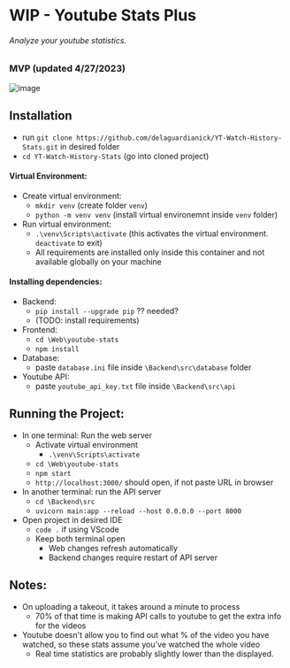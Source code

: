 # WIP - Youtube Stats Plus
###### Analyze your youtube statistics.

### MVP (updated 4/27/2023)
![image](https://user-images.githubusercontent.com/52568848/234989496-0c6cb714-83a0-4818-b209-5bb53bec03cc.png)


## Installation
- run `git clone https://github.com/delaguardianick/YT-Watch-History-Stats.git` in desired folder
- `cd YT-Watch-History-Stats` (go into cloned project)
#### Virtual Environment:
- Create virtual environment:
  - `mkdir venv` (create folder `venv`)
  - `python -m venv venv` (install virtual environemnt inside `venv` folder)
- Run virtual environment:
  - `.\venv\Scripts\activate` (this activates the virtual environment. `deactivate` to exit)
  - All requirements are installed only inside this container and not available globally on your machine

#### Installing dependencies:
- Backend:
  - `pip install --upgrade pip` ?? needed?
  - (TODO: install requirements)
- Frontend:
  - `cd \Web\youtube-stats`
  - `npm install`
- Database:
  - paste `database.ini` file inside `\Backend\src\database` folder
- Youtube API:
  - paste `youtube_api_key.txt` file inside `\Backend\src\api`

## Running the Project:

- In one terminal: Run the web server
  - Activate virtual environment
    - `.\venv\Scripts\activate`
  - `cd \Web\youtube-stats`
  - `npm start`
  - `http://localhost:3000/` should open, if not paste URL in browser
- In another terminal: run the API server
  - `cd \Backend\src`
  - `uvicorn main:app --reload --host 0.0.0.0 --port 8000`
- Open project in desired IDE
  - `code .` if using VScode
  - Keep both terminal open
    - Web changes refresh automatically
    - Backend changes require restart of API server


## Notes:
- On uploading a takeout, it takes around a minute to process
	- 70% of that time is making API calls to youtube to get the extra info for the videos
- Youtube doesn't allow you to find out what % of the video you have watched, so these stats assume you've watched the whole video
	- Real time statistics are probably slightly lower than the displayed.
